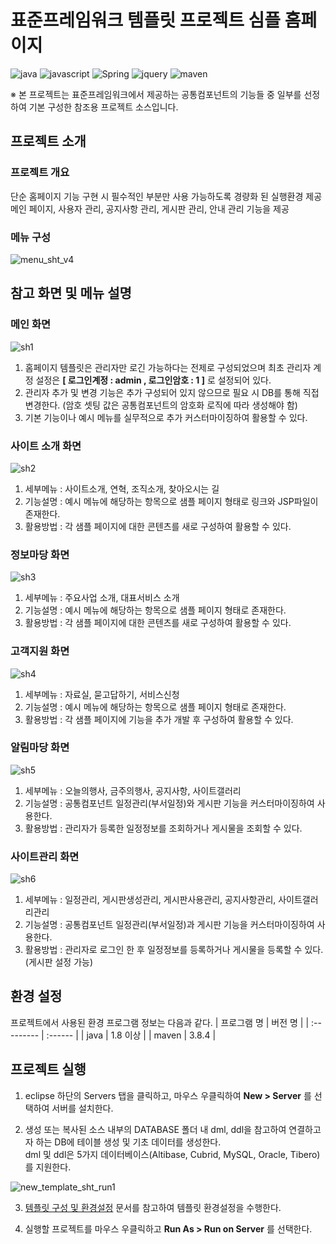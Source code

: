 # 표준프레임워크 템플릿 프로젝트 심플 홈페이지

![java](https://img.shields.io/badge/java-007396?style=for-the-badge&logo=JAVA&logoColor=white)
![javascript](https://img.shields.io/badge/javascript-F7DF1E?style=for-the-badge&logo=javascript&logoColor=black)
![Spring](https://img.shields.io/badge/Spring-F2F4F9?style=for-the-badge&logo=spring)
![jquery](https://img.shields.io/badge/jquery-0769AD?style=for-the-badge&logo=jquery&logoColor=white)
![maven](https://img.shields.io/badge/Maven-C71A36?style=for-the-badge&logo=apache-maven&logoColor=white)

※ 본 프로젝트는 표준프레임워크에서 제공하는 공통컴포넌트의 기능들 중 일부를 선정하여 기본 구성한 참조용 프로젝트 소스입니다.  

## 프로젝트 소개

### 프로젝트 개요

단순 홈페이지 기능 구현 시 필수적인 부분만 사용 가능하도록 경량화 된 실행환경 제공  
메인 페이지, 사용자 관리, 공지사항 관리, 게시판 관리, 안내 관리 기능을 제공

### 메뉴 구성

![menu_sht_v4](https://user-images.githubusercontent.com/30619379/228757232-bf601edb-525a-4db8-b51e-2dd8214fda1c.jpg)

## 참고 화면 및 메뉴 설명

### 메인 화면

![sh1](https://user-images.githubusercontent.com/30619379/228757349-17eb0e48-4f68-4d6c-9973-233e71132595.jpg)

1. 홈페이지 템플릿은 관리자만 로긴 가능하다는 전제로 구성되었으며 최초 관리자 계정 설정은 __[ 로그인계정 : admin , 로그인암호 : 1 ]__ 로 설정되어 있다.
2. 관리자 추가 및 변경 기능은 추가 구성되어 있지 않으므로 필요 시 DB를 통해 직접 변경한다. (암호 셋팅 값은 공통컴포넌트의 암호화 로직에 따라 생성해야 함)
3. 기본 기능이나 예시 메뉴를 실무적으로 추가 커스터마이징하여 활용할 수 있다.

### 사이트 소개 화면

![sh2](https://user-images.githubusercontent.com/30619379/228757531-b775ba0e-a075-437c-b5d5-c3110bd3e497.jpg)

1. 세부메뉴 : 사이트소개, 연혁, 조직소개, 찾아오시는 길
2. 기능설명 : 예시 메뉴에 해당하는 항목으로 샘플 페이지 형태로 링크와 JSP파일이 존재한다.
3. 활용방법 : 각 샘플 페이지에 대한 콘텐츠를 새로 구성하여 활용할 수 있다.

### 정보마당 화면

![sh3](https://user-images.githubusercontent.com/30619379/228757669-ab91e469-b7b3-4150-b63c-b0ddc3717896.jpg)

1. 세부메뉴 : 주요사업 소개, 대표서비스 소개
2. 기능설명 : 예시 메뉴에 해당하는 항목으로 샘플 페이지 형태로 존재한다.
3. 활용방법 : 각 샘플 페이지에 대한 콘텐츠를 새로 구성하여 활용할 수 있다.

### 고객지원 화면

![sh4](https://user-images.githubusercontent.com/30619379/228757779-2b0d90ed-0c5e-4df5-8b72-875a8adf7dd7.jpg)

1. 세부메뉴 : 자료실, 묻고답하기, 서비스신청
2. 기능설명 : 예시 메뉴에 해당하는 항목으로 샘플 페이지 형태로 존재한다.
3. 활용방법 : 각 샘플 페이지에 기능을 추가 개발 후 구성하여 활용할 수 있다.

### 알림마당 화면

![sh5](https://user-images.githubusercontent.com/30619379/228757906-8167aca7-eed8-42f5-ab00-3c8695642cfd.jpg)

1. 세부메뉴 : 오늘의행사, 금주의행사, 공지사항, 사이트갤러리
2. 기능설명 : 공통컴포넌트 일정관리(부서일정)와 게시판 기능을 커스터마이징하여 사용한다.
3. 활용방법 : 관리자가 등록한 일정정보를 조회하거나 게시물을 조회할 수 있다.

### 사이트관리 화면

![sh6](https://user-images.githubusercontent.com/30619379/228758018-86302e03-7e71-4942-b02c-a16391edf0d6.jpg)

1. 세부메뉴 : 일정관리, 게시판생성관리, 게시판사용관리, 공지사항관리, 사이트갤러리관리
2. 기능설명 : 공통컴포넌트 일정관리(부서일정)과 게시판 기능을 커스터마이징하여 사용한다.
3. 활용방법 : 관리자로 로그인 한 후 일정정보를 등록하거나 게시물을 등록할 수 있다. (게시판 설정 가능)

## 환경 설정

프로젝트에서 사용된 환경 프로그램 정보는 다음과 같다.
| 프로그램 명 | 버전 명 |
| :--------- | :------ |
| java | 1.8 이상 |
| maven | 3.8.4 |

## 프로젝트 실행

1. eclipse 하단의 Servers 탭을 클릭하고, 마우스 우클릭하여 **New > Server** 를 선택하여 서버를 설치한다.

2. 생성 또는 복사된 소스 내부의 DATABASE 폴더 내 dml, ddl을 참고하여 연결하고자 하는 DB에 테이블 생성 및 기초 데이터를 생성한다.  
   dml 및 ddl은 5가지 데이터베이스(Altibase, Cubrid, MySQL, Oracle, Tibero)를 지원한다.

![new_template_sht_run1](https://user-images.githubusercontent.com/30619379/228142767-fa9b4787-ef78-4038-a1b1-749edae9ecb7.jpg)

3. [템플릿 구성 및 환경설정](https://www.egovframe.go.kr/wiki/doku.php?id=egovframework:let4:configration) 문서를 참고하여 템플릿 환경설정을 수행한다.

4. 실행할 프로젝트를 마우스 우클릭하고 **Run As > Run on Server** 를 선택한다.
